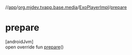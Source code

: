 //[app](../../../index.md)/[org.mjdev.tvapp.base.media](../index.md)/[ExoPlayerImpl](index.md)/[prepare](prepare.md)

# prepare

[androidJvm]\
open override fun [prepare](prepare.md)()
